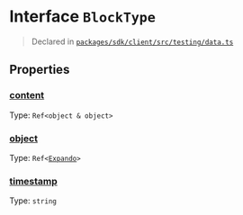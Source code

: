 # Interface `BlockType`
> Declared in [`packages/sdk/client/src/testing/data.ts`]()


## Properties
### [content](https://github.com/dxos/dxos/blob/516b7546a/packages/sdk/client/src/testing/data.ts#L33)
Type: <code>Ref&lt;object & object&gt;</code>



### [object](https://github.com/dxos/dxos/blob/516b7546a/packages/sdk/client/src/testing/data.ts#L34)
Type: <code>Ref&lt;[Expando](/api/@dxos/client/interfaces/Expando)&gt;</code>



### [timestamp](https://github.com/dxos/dxos/blob/516b7546a/packages/sdk/client/src/testing/data.ts#L32)
Type: <code>string</code>



    
